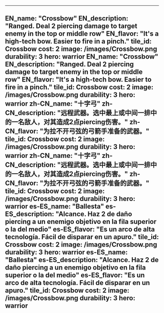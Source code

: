 ---

EN_name: "Crossbow"
EN_description: "Ranged.  Deal 2 piercing damage to target enemy in the top or middle row"
EN_flavor: "It's a high-tech bow. Easier to fire in a pinch."
tile_id: Crossbow
cost: 2
image: /images/Crossbow.png
durability: 3
hero: warrior
EN_name: "Crossbow"
EN_description: "Ranged.  Deal 2 piercing damage to target enemy in the top or middle row"
EN_flavor: "It's a high-tech bow. Easier to fire in a pinch."
tile_id: Crossbow
cost: 2
image: /images/Crossbow.png
durability: 3
hero: warrior
zh-CN_name: "十字弓"
zh-CN_description: "远程武器。选中最上或中间一排中的一名敌人，对其造成2点piercing伤害。"
zh-CN_flavor: "为拉不开弓弦的弓箭手准备的武器。"
tile_id: Crossbow
cost: 2
image: /images/Crossbow.png
durability: 3
hero: warrior
zh-CN_name: "十字弓"
zh-CN_description: "远程武器。选中最上或中间一排中的一名敌人，对其造成2点piercing伤害。"
zh-CN_flavor: "为拉不开弓弦的弓箭手准备的武器。"
tile_id: Crossbow
cost: 2
image: /images/Crossbow.png
durability: 3
hero: warrior
es-ES_name: "Ballesta"
es-ES_description: "Alcance. Haz 2 de daño piercing a un enemigo objetivo en la fila superior o la del medio"
es-ES_flavor: "Es un arco de alta tecnología. Fácil de disparar en un apuro."
tile_id: Crossbow
cost: 2
image: /images/Crossbow.png
durability: 3
hero: warrior
es-ES_name: "Ballesta"
es-ES_description: "Alcance. Haz 2 de daño piercing a un enemigo objetivo en la fila superior o la del medio"
es-ES_flavor: "Es un arco de alta tecnología. Fácil de disparar en un apuro."
tile_id: Crossbow
cost: 2
image: /images/Crossbow.png
durability: 3
hero: warrior
---